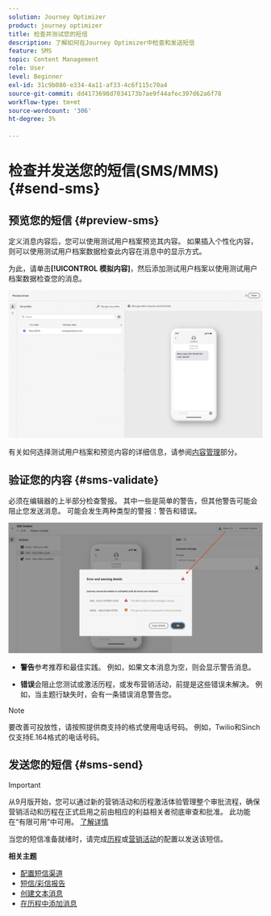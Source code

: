 ```yaml
---
solution: Journey Optimizer
product: journey optimizer
title: 检查并测试您的短信
description: 了解如何在Journey Optimizer中检查和发送短信
feature: SMS
topic: Content Management
role: User
level: Beginner
exl-id: 31c9b080-e334-4a11-af33-4c6f115c70a4
source-git-commit: dd4173698d7034173b7ae9f44afec397d62a6f78
workflow-type: tm+mt
source-wordcount: '306'
ht-degree: 3%

---
```


# 检查并发送您的短信(SMS/MMS){#send-sms}

## 预览您的短信 {#preview-sms}

定义消息内容后，您可以使用测试用户档案预览其内容。 如果插入个性化内容，则可以使用测试用户档案数据检查此内容在消息中的显示方式。

为此，请单击&#x200B;**[!UICONTROL 模拟内容]**，然后添加测试用户档案以使用测试用户档案数据检查您的消息。

![](assets/sms_preview_2.png)

有关如何选择测试用户档案和预览内容的详细信息，请参阅[内容管理](../content-management/preview-test.md)部分。

## 验证您的内容 {#sms-validate}

必须在编辑器的上半部分检查警报。 其中一些是简单的警告，但其他警告可能会阻止您发送消息。 可能会发生两种类型的警报：警告和错误。

![](assets/sms-alert-button.png)

* **警告**&#x200B;参考推荐和最佳实践。 例如，如果文本消息为空，则会显示警告消息。

* **错误**&#x200B;会阻止您测试或激活历程，或发布营销活动，前提是这些错误未解决。 例如，当主题行缺失时，会有一条错误消息警告您。


>[!NOTE]
>
> 要改善可投放性，请按照提供商支持的格式使用电话号码。 例如，Twilio和Sinch仅支持E.164格式的电话号码。

## 发送您的短信 {#sms-send}

>[!IMPORTANT]
>
>从9月版开始，您可以通过新的营销活动和历程激活体验管理整个审批流程，确保营销活动和历程在正式启用之前由相应的利益相关者彻底审查和批准。 此功能在“有限可用”中可用。 [了解详情](../test-approve/gs-approval.md)

当您的短信准备就绪时，请完成[历程](../building-journeys/journey-gs.md)或[营销活动](../campaigns/create-campaign.md)的配置以发送该短信。

**相关主题**

* [配置短信渠道](sms-configuration.md)
* [短信/彩信报告](../reports/journey-global-report.md#sms-global)
* [创建文本消息](create-sms.md)
* [在历程中添加消息](../building-journeys/journeys-message.md)
